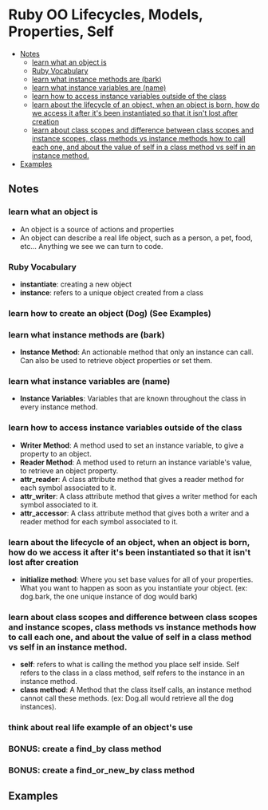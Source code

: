 # Ruby OO Lifecycles, Models, Properties, Self
-  [Notes](https://github.com/Enoch2k2/ruby-object-self-lifecycles-models-properties#notes)
    - [learn what an object is](https://github.com/Enoch2k2/ruby-object-self-lifecycles-models-properties#learn-what-an-object-is)
    - [Ruby Vocabulary](https://github.com/Enoch2k2/ruby-object-self-lifecycles-models-properties#ruby-vocabulary)
    - [learn what instance methods are (bark)](https://github.com/Enoch2k2/ruby-object-self-lifecycles-models-properties#learn-what-instance-methods-are-bark)
    - [learn what instance variables are (name)](https://github.com/Enoch2k2/ruby-object-self-lifecycles-models-properties#learn-what-instance-variables-are-name)
    - [learn how to access instance variables outside of the class](https://github.com/Enoch2k2/ruby-object-self-lifecycles-models-properties#learn-how-to-access-instance-variables-outside-of-the-class)
    - [learn about the lifecycle of an object, when an object is born, how do we access it after it's been instantiated so that it isn't lost after creation](https://github.com/Enoch2k2/ruby-object-self-lifecycles-models-properties#learn-about-the-lifecycle-of-an-object-when-an-object-is-born-how-do-we-access-it-after-its-been-instantiated-so-that-it-isnt-lost-after-creation)
    - [learn about class scopes and difference between class scopes and instance scopes, class methods vs instance methods how to call each one, and about the value of self in a class method vs self in an instance method.](https://github.com/Enoch2k2/ruby-object-self-lifecycles-models-properties#learn-about-class-scopes-and-difference-between-class-scopes-and-instance-scopes-class-methods-vs-instance-methods-how-to-call-each-one-and-about-the-value-of-self-in-a-class-method-vs-self-in-an-instance-method)
- [Examples](https://github.com/Enoch2k2/ruby-object-self-lifecycles-models-properties#examples)
## **Notes** ##
### learn what an object is
  - An object is a source of actions and properties
  - An object can describe a real life object, such as a person, a pet, food, etc... Anything we see we can turn to code.

### Ruby Vocabulary
  - **instantiate**: creating a new object
  - **instance**: refers to a unique object created from a class

### learn how to create an object (Dog) (See Examples)
### learn what instance methods are (bark)
  - **Instance Method**: An actionable method that only an instance can call. Can also be used to retrieve object properties or set them.
### learn what instance variables are (name)
  - **Instance Variables**: Variables that are known throughout the class in every instance method.
### learn how to access instance variables outside of the class
  - **Writer Method**: A method used to set an instance variable, to  give a property to an object.
  - **Reader Method**: A method used to return an instance variable's value, to retrieve an object property.
  - **attr_reader**: A class attribute method that gives a reader method for each symbol associated to it.
  - **attr_writer**: A class attribute method that gives a writer method for each symbol associated to it.
  - **attr_accessor**: A class attribute method that gives both a writer and a reader method for each symbol associated to it.
### learn about the lifecycle of an object, when an object is born, how do we access it after it's been instantiated so that it isn't lost after creation
  - **initialize method**: Where you set base values for all of your properties. What you want to happen as soon as you instantiate your object. (ex: dog.bark, the one unique instance of dog would bark)
### learn about class scopes and difference between class scopes and instance scopes, class methods vs instance methods how to call each one, and about the value of self in a class method vs self in an instance method.
  - **self**: refers to what is calling the method you place self inside. Self refers to the class in a class method, self refers to the instance in an instance method.
  - **class method**: A Method that the class itself calls, an instance method cannot call these methods. (ex: Dog.all would retrieve all the dog instances).

### think about real life example of an object's use
### BONUS: create a find_by class method
### BONUS: create a find_or_new_by class method

## **Examples** ##